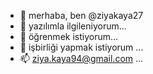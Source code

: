 - 👋 merhaba, ben @ziyakaya27
- 👀  yazılımla ilgileniyorum...
- 🌱 öğrenmek istiyorum...
- 💞️ işbirliği yapmak istiyorum ...
- 📫 ziya.kaya94@gmail.com ...

<!---
ziyakaya27/ziyakaya27 is a ✨ special ✨ repository because its `README.md` (this file) appears on your GitHub profile.
You can click the Preview link to take a look at your changes.
--->
